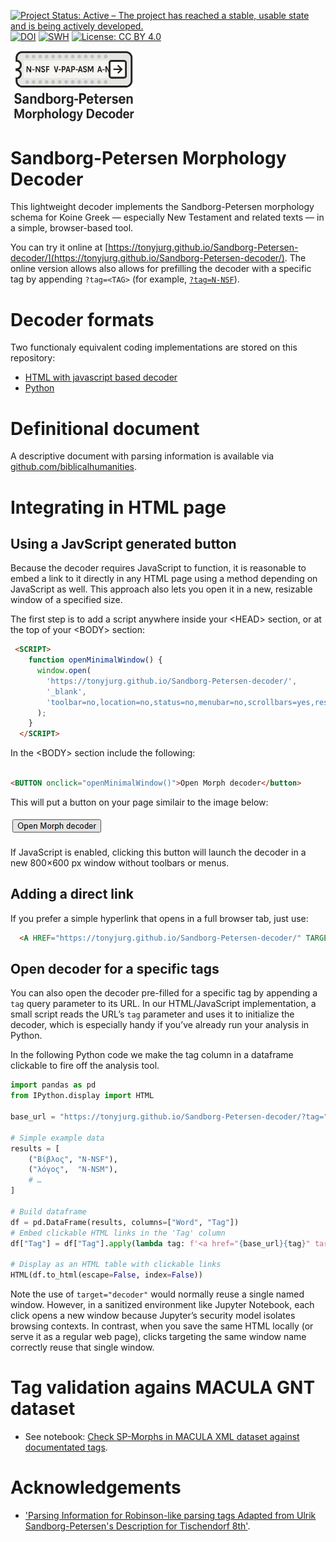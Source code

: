 [![Project Status: Active – The project has reached a stable, usable state and is being actively developed.](https://www.repostatus.org/badges/latest/active.svg)](https://www.repostatus.org/#active) [![DOI](https://zenodo.org/badge/DOI/10.5281/zenodo.14551056.svg)](https://doi.org/10.5281/zenodo.14551056) [![SWH](https://archive.softwareheritage.org/badge/origin/https://doi.org/10.5281/zenodo.14551056/)](https://archive.softwareheritage.org/browse/origin/?origin_url=https://doi.org/10.5281/zenodo.14551056) [![License: CC BY 4.0](https://img.shields.io/badge/License-CC_BY%204.0-lightgrey.svg)](https://creativecommons.org/licenses/by/4.0/)

<img src="images/logo.png" width=200>

# Sandborg-Petersen Morphology Decoder

This lightweight decoder implements the Sandborg-Petersen morphology schema for Koine Greek — especially New Testament and related texts — in a simple, browser-based tool.

You can try it online at [https://tonyjurg.github.io/Sandborg-Petersen-decoder/](https://tonyjurg.github.io/Sandborg-Petersen-decoder/). 
The online version allows also allows for prefilling the decoder with a specific tag by appending `?tag=<TAG>` (for example, <a href="https://tonyjurg.github.io/Sandborg-Petersen-decoder/?tag=N-NSF" target="_blank">`?tag=N-NSF`</a>).

# Decoder formats

Two functionaly equivalent coding implementations are stored on this repository:

   - [HTML with javascript based decoder](https://github.com/tonyjurg/Sandborg-Petersen-decoder/blob/main/javascript/SP-Morph-decode.html)
   - [Python](https://github.com/tonyjurg/Sandborg-Petersen-decoder/blob/main/python/SP-Morph-decode.py)

# Definitional document
 
A descriptive document with parsing information is available via [github.com/biblicalhumanities](https://github.com/biblicalhumanities/Nestle1904/blob/master/morph/parsing.txt).

# Integrating in HTML page

## Using a JavScript generated button

Because the decoder requires JavaScript to function, it is reasonable to embed a link to it directly in any HTML page using a method depending on JavaScript as well. This approach also lets you open it in a new, resizable window of a specified size.

The first step is to add a script anywhere inside your &lt;HEAD&gt; section, or at the top of your &lt;BODY&gt; section:

``` html
 <SCRIPT>
    function openMinimalWindow() {
      window.open(
        'https://tonyjurg.github.io/Sandborg-Petersen-decoder/',
        '_blank',
        'toolbar=no,location=no,status=no,menubar=no,scrollbars=yes,resizable=yes,width=800,height=600'
      );
    }
  </SCRIPT>

```
 In the &lt;BODY&gt; section include the following:
 
 ``` html

 <BUTTON onclick="openMinimalWindow()">Open Morph decoder</button>
 
 ```

This will put a button on your page similair to the image below:

<img src='images/button.jpg'>

If JavaScript is enabled, clicking this button will launch the decoder in a new 800×600 px window without toolbars or menus.

## Adding a direct link

If you prefer a simple hyperlink that opens in a full browser tab, just use:

```html
  <A HREF="https://tonyjurg.github.io/Sandborg-Petersen-decoder/" TARGET="_blank">Open Morph decoder</A>
```

## Open decoder for a specific tags

You can also open the decoder pre-filled for a specific tag by appending a `tag` query parameter to its URL. In our HTML/JavaScript implementation, a small script reads the URL’s `tag` parameter and uses it to initialize the decoder, which is especially handy if you’ve already run your analysis in Python. 

In the following Python code we make the tag column in a dataframe clickable to fire off the analysis tool.

```python
import pandas as pd
from IPython.display import HTML

base_url = "https://tonyjurg.github.io/Sandborg-Petersen-decoder/?tag="

# Simple example data
results = [
    ("Βίβλος", "N-NSF"),
    ("λόγος",  "N-NSM"),
    # …
]

# Build dataframe
df = pd.DataFrame(results, columns=["Word", "Tag"])
# Embed clickable HTML links in the 'Tag' column
df["Tag"] = df["Tag"].apply(lambda tag: f'<a href="{base_url}{tag}" target="decoder">{tag}</a>')

# Display as an HTML table with clickable links
HTML(df.to_html(escape=False, index=False))
```
Note the use of `target="decoder"` would normally reuse a single named window. However, in a sanitized environment like Jupyter Notebook, each click opens a new window because Jupyter’s security model isolates browsing contexts. In contrast, when you save the same HTML locally (or serve it as a regular web page), clicks targeting the same window name correctly reuse that single window.

# Tag validation agains MACULA GNT dataset

 - See notebook: [Check SP-Morphs in MACULA XML dataset against documentated tags](testing/SP-Morphs-used-in-MACULA.ipynb).

# Acknowledgements

- ['Parsing Information for Robinson-like parsing tags Adapted from Ulrik Sandborg-Petersen's Description for Tischendorf 8th'](https://github.com/biblicalhumanities/Nestle1904/blob/master/morph/parsing.txt).
